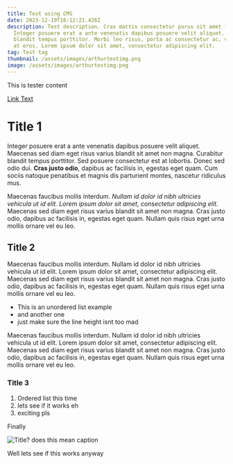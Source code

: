 ```yaml
---
title: Test using CMS
date: 2023-12-19T16:12:21.426Z
description: Test description. Cras mattis consectetur purus sit amet fermentum.
  Integer posuere erat a ante venenatis dapibus posuere velit aliquet. Curabitur
  blandit tempus porttitor. Morbi leo risus, porta ac consectetur ac, vestibulum
  at eros. Lorem ipsum dolor sit amet, consectetur adipiscing elit.
tag: Test tag
thumbnail: /assets/images/arthurtestimg.png
image: /assets/images/arthurtestimg.png
---
```

This is tester content

[Link Text](http://www.google.com)

# Title 1

Integer posuere erat a ante venenatis dapibus posuere velit aliquet. Maecenas sed diam eget risus varius blandit sit amet non magna. Curabitur blandit tempus porttitor. Sed posuere consectetur est at lobortis. Donec sed odio dui. **Cras justo odio**, dapibus ac facilisis in, egestas eget quam. Cum sociis natoque penatibus et magnis dis parturient montes, nascetur ridiculus mus.

Maecenas faucibus mollis interdum. *Nullam id dolor id nibh ultricies vehicula ut id elit. Lorem ipsum dolor sit amet, consectetur adipiscing elit*. Maecenas sed diam eget risus varius blandit sit amet non magna. Cras justo odio, dapibus ac facilisis in, egestas eget quam. Nullam quis risus eget urna mollis ornare vel eu leo.

## Title 2

Maecenas faucibus mollis interdum. Nullam id dolor id nibh ultricies vehicula ut id elit. Lorem ipsum dolor sit amet, consectetur adipiscing elit. Maecenas sed diam eget risus varius blandit sit amet non magna. Cras justo odio, dapibus ac facilisis in, egestas eget quam. Nullam quis risus eget urna mollis ornare vel eu leo.

* This is an unordered list example
* and another one
* just make sure the line height isnt too mad

Maecenas faucibus mollis interdum. Nullam id dolor id nibh ultricies vehicula ut id elit. Lorem ipsum dolor sit amet, consectetur adipiscing elit. Maecenas sed diam eget risus varius blandit sit amet non magna. Cras justo odio, dapibus ac facilisis in, egestas eget quam. Nullam quis risus eget urna mollis ornare vel eu leo.

### Title 3

1. Ordered list this time
2. lets see if it works eh
3. exciting pls

Finally

![](/assets/images/screenshot-2023-12-19-at-16.03.png "Title? does this mean caption")

Well lets see if this works anyway